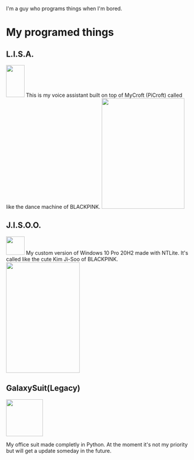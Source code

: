 I'm a guy who programs things when I'm bored.

# My programed things
## L.I.S.A.
<img src="https://user-images.githubusercontent.com/65157905/113275663-4bae2b80-92df-11eb-9a1a-1d8d918dd51a.png" width="50" height="87,5"> 
This is my voice assistant built on top of MyCroft (PiCroft) called like the dance machine of BLACKPINK.

<img src="https://user-images.githubusercontent.com/65157905/114158631-32336200-9925-11eb-88e6-8acc26904895.jpg" width="225" height="300">

## J.I.S.O.O.
<img src="https://user-images.githubusercontent.com/65157905/113872563-46a41d00-97b4-11eb-959d-00f8c5e717d1.png" width="50" height="50"> 
My custom version of Windows 10 Pro 20H2 made with NTLite. It's called like the cute Kim Ji-Soo of BLACKPINK.

<img src="https://user-images.githubusercontent.com/65157905/114159586-3b70fe80-9926-11eb-91db-db7f9b295ed7.jpg" width="200" height="300">

## GalaxySuit(Legacy)
<img src="https://user-images.githubusercontent.com/65157905/114159899-960a5a80-9926-11eb-80c6-ff0a0061435d.png" width="100" height="100">

My office suit made completly in Python. At the moment it's not my priority but will get a update someday in the future.

